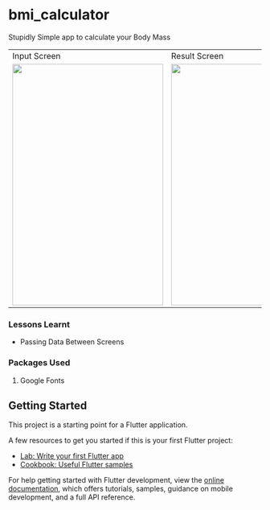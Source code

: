 # bmi_calculator

Stupidly Simple app to calculate your Body Mass


<table>
  <tr>
    <td>Input Screen</td>
    <td>Result Screen</td>
  </tr>
  <tr>
    <td><img src="https://tinypic.host/images/2022/07/21/Screenshot_20220720-232450_google-pixel4-ohsoorange-portrait.png" width=300 height=480></td>
    <td><img src="https://tinypic.host/images/2022/07/21/Screenshot_20220721-231814_google-pixel4-ohsoorange-portrait.png" width=300 height=480></td>
  </tr>
 </table>

 ### Lessons Learnt
- Passing Data Between Screens


### Packages Used
1. Google Fonts


## Getting Started

This project is a starting point for a Flutter application.

A few resources to get you started if this is your first Flutter project:

- [Lab: Write your first Flutter app](https://docs.flutter.dev/get-started/codelab)
- [Cookbook: Useful Flutter samples](https://docs.flutter.dev/cookbook)

For help getting started with Flutter development, view the
[online documentation](https://docs.flutter.dev/), which offers tutorials,
samples, guidance on mobile development, and a full API reference.
